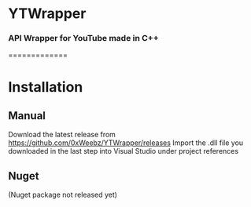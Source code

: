 # YTWrapper #
### API Wrapper for YouTube made in C++ ###
=============
# Installation
## Manual ## 

Download the latest release from https://github.com/0xWeebz/YTWrapper/releases
Import the .dll file you downloaded in the last step into Visual Studio under project references

## Nuget ##

(Nuget package not released yet)
